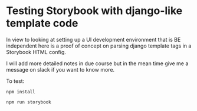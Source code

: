 # Testing Storybook with django-like template code

In view to looking at setting up a UI development environment that is BE independent here is a proof of concept on parsing django template tags in a Storybook HTML config.

I will add more detailed notes in due course but in the mean time give me a message on slack if you want to know more.

To test:

`npm install`

`npm run storybook`
